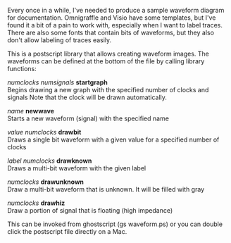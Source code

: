 Every once in a while, I've needed to produce a sample waveform diagram for documentation.
Omnigraffle and Visio have some templates, but I've found it a bit of a pain to work with,
especially when I want to label traces.  There are also some fonts that contain
bits of waveforms, but they also don't allow labeling of traces easily.

This is a postscript library that allows creating waveform images.  The waveforms can
be defined at the bottom of the file by calling library functions:

_numclocks_ _numsignals_ __startgraph__<br>
  Begins drawing a new graph with the specified number of clocks and signals 
  Note that the clock will be drawn automatically.

_name_ __newwave__<br>
  Starts a new waveform (signal) with the specified name
  
_value_ _numclocks_ __drawbit__<br>
  Draws a single bit waveform with a given value for a specified number of clocks
  
_label_ _numclocks_ __drawknown__<br>
  Draws a multi-bit waveform with the given label
  
_numclocks_ __drawunknown__<br>
  Draw a multi-bit waveform that is unknown. It will be filled with gray
  
_numclocks_ __drawhiz__<br>
  Draw a portion of signal that is floating (high impedance)
  
This can be invoked from ghostscript (gs waveform.ps) or you can double click the 
postscript file directly on a Mac.